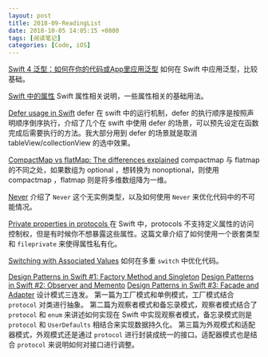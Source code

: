 ```yaml
---
layout: post
title: 2018-09-ReadingList
date: 2018-10-05 14:05:15 +0800
tags: [阅读笔记]
categories: [Code, iOS]
---
```


[Swift 4 泛型：如何在你的代码或App里应用泛型](https://swift.gg/2018/08/28/swift-generics/)
如何在 Swift 中应用泛型，比较基础。

[Swift 中的属性](https://swift.gg/2018/09/18/properties-in-swift/)
Swift 属性相关说明，一些属性相关的基础用法。

[Defer usage in Swift](https://www.avanderlee.com/swift/defer-usage-swift/)
defer 在 swift 中的运行机制，defer 的执行顺序是按照声明顺序倒序执行，介绍了几个在 swift 中使用 defer 的场景，可以预先设定在函数完成后需要执行的方法。我大部分用到 defer 的场景就是取消 tableView/collectionView 的选中效果。

[CompactMap vs flatMap: The differences explained](https://www.avanderlee.com/swift/compactmap-flatmap-differences-explained/)
compactmap 与 flatmap 的不同之处，如果数组为 optional ，想转换为 nonoptional，则使用 compactmap ，flatmap 则是将多维数组降为一维。

[Never](https://swift.gg/2018/08/30/never/)
介绍了 `Never` 这个无实例类型，以及如何使用 `Never` 来优化代码中的不可能情况。

[Private properties in protocols
](http://alisoftware.github.io/swift/protocols/2018/09/02/protocols-private-properties/)
在 Swift 中，protocols 不支持定义属性的访问控制权，但是有时候你不想暴露这些属性。这篇文章介绍了如何使用一个嵌套类型和 `fileprivate` 来使得属性私有化。

[Switching with Associated Values](https://www.objc.io/blog/2018/09/04/switching-with-associated-values/)
如何在多重 `switch` 中优化代码。

[Design Patterns in Swift #1: Factory Method and Singleton](https://www.appcoda.com/design-pattern-creational/)
[Design Patterns in Swift #2: Observer and Memento](https://www.appcoda.com/design-pattern-behavorial/)
[Design Patterns in Swift #3: Facade and Adapter](https://www.appcoda.com/design-pattern-structural)
设计模式三连发。
第一篇为工厂模式和单例模式，工厂模式结合 `protocol` 对类进行抽象。
第二篇为观察者模式和备忘录模式，观察者模式结合了 `protocol` 和 `enum` 来讲述如何实现在 Swift 中实现观察者模式，备忘录模式则是 `protocol` 和 `UserDefaults` 相结合来实现数据持久化。
第三篇为外观模式和适配器模式，外观模式还是通过 `protocol` 进行封装成统一的接口。适配器模式也是结合 `protocol` 来说明如何对接口进行调整。

